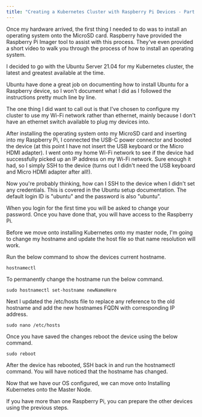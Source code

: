 ```yaml
---
title: "Creating a Kubernetes Cluster with Raspberry Pi Devices - Part 2: Setting up the Raspberry Pi"
---
```


Once my hardware arrived, the first thing I needed to do was to install an operating system onto the MicroSD card. Raspberry have provided the Raspberry Pi Imager tool to assist with this process. They've even provided a short video to walk you through the process of how to install an operating system.

I decided to go with the Ubuntu Server 21.04 for my Kubernetes cluster, the latest and greatest available at the time.

Ubuntu have done a great job on documenting how to install Ubuntu for a Raspberry device, so I won't document what I did as I followed the instructions pretty much line by line.

The one thing I did want to call out is that I've chosen to configure my cluster to use my Wi-Fi network rather than ethernet, mainly because I don't have an ethernet switch available to plug my devices into. 

After installing the operating system onto my MicroSD card and inserting into my Raspberry Pi, I connected the USB-C power connector and booted the device (at this point I have not insert the USB keyboard or the Micro HDMI adapter). I went onto my home Wi-Fi network to see if the device had successfully picked up an IP address on my Wi-Fi network. Sure enough it had, so I simply SSH to the device (turns out I didn't need the USB keyboard and Micro HDMI adapter after all!).

Now you're probably thinking, how can I SSH to the device when I didn't set any credentials. This is covered in the Ubuntu setup documentation. The default login ID is "ubuntu" and the password is also "ubuntu".

When you login for the first time you will be asked to change your password. Once you have done that, you will have access to the Raspberry Pi.

Before we move onto installing Kubernetes onto my master node, I'm going to change my hostname and update the host file so that name resolution will work.

Run the below command to show the devices current hostname.

```
hostnamectl
```

To permanently change the hostname run the below command.

```
sudo hostnamectl set-hostname newNameHere
```

Next I updated the /etc/hosts file to replace any reference to the old hostname and add the new hostnames FQDN with corresponding IP address.  

```
sudo nano /etc/hosts
```

Once you have saved the changes reboot the device using the below command.

```
sudo reboot
```

After the device has rebooted, SSH back in and run the hostnamectl command. You will have noticed that the hostname has changed.

Now that we have our OS configured, we can move onto Installing Kubernetes onto the Master Node.

If you have more than one Raspberry Pi, you can prepare the other devices using the previous steps.
